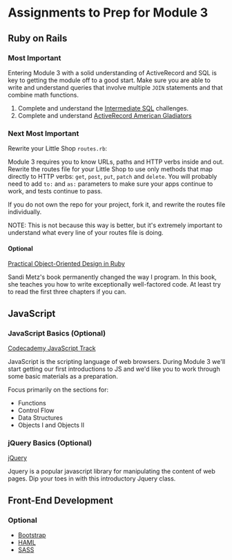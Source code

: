 # Assignments to Prep for Module 3

## Ruby on Rails

### Most Important

Entering Module 3 with a solid understanding of ActiveRecord and SQL is key to getting the module off to a good start. Make sure you are able to write and understand queries that involve multiple `JOIN` statements and that combine math functions.

1. Complete and understand the [Intermediate SQL](https://github.com/turingschool/lesson_plans/blob/master/ruby_03-professional_rails_applications/intermediate_sql.md) challenges.
1. Complete and understand [ActiveRecord American Gladiators](https://github.com/turingschool/lesson_plans/blob/master/ruby_03-professional_rails_applications/active_record_american_gladiators.md)

### Next Most Important

Rewrite your Little Shop `routes.rb`:

Module 3 requires you to know URLs, paths and HTTP verbs inside and out. Rewrite the routes file for your Little Shop to use only methods that map directly to HTTP verbs: `get`, `post`, `put`, `patch` and `delete`. You will probably need to add `to:` and `as:` parameters to make sure your apps continue to work, and tests continue to pass.

If you do not own the repo for your project, fork it, and rewrite the routes file individually.

NOTE: This is not because this way is better, but it's extremely important to understand what every line of your routes file is doing.

#### Optional

[Practical Object-Oriented Design in Ruby](http://www.amazon.com/gp/product/0321721330)

Sandi Metz's book permanently changed the way I program. In this book, she teaches you how to write exceptionally well-factored code. At least try to read the first three chapters if you can.

## JavaScript

### JavaScript Basics (Optional)

[Codecademy JavaScript Track](http://www.codecademy.com/en/tracks/javascript)

JavaScript is the scripting language of web browsers. During Module 3 we'll start getting our first introductions to JS and we'd like you to work through some basic materials as a preparation.

Focus primarily on the sections for:

* Functions
* Control Flow
* Data Structures
* Objects I and Objects II

### jQuery Basics (Optional)

[jQuery](https://www.codeschool.com/courses/try-jquery)

Jquery is a popular javascript library for manipulating the content of web pages. Dip your toes in with this introductory Jquery class.

## Front-End Development

### Optional

* [Bootstrap](http://getbootstrap.com)
* [HAML](http://haml.info/tutorial.html)
* [SASS](http://sass-lang.com/guide)

